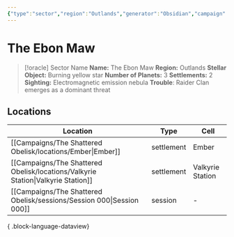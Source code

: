 ```yaml
---
{"type":"sector","region":"Outlands","generator":"Obsidian","campaign":"The Shattered Obelisk","dg-publish":true,"dg-path":"Locations/The Ebon Maw.md","cssclasses":["starforged"],"permalink":"/locations/the-ebon-maw/","contentClasses":"starforged","dgPassFrontmatter":true,"noteIcon":""}
---
```


# The Ebon Maw


<div class="transclusion internal-embed is-loaded"><div class="markdown-embed">



> [!oracle] Sector Name
>  **Name:** The Ebon Maw
> **Region:** Outlands
> **Stellar Object:** Burning yellow star
> **Number of Planets:** 3
> **Settlements:** 2
> **Sighting:** Electromagnetic emission nebula 
> **Trouble**: Raider Clan emerges as a dominant threat


</div></div>






## Locations

| Location                                                                            | Type       | Cell             |
| ----------------------------------------------------------------------------------- | ---------- | ---------------- |
| [[Campaigns/The Shattered Obelisk/locations/Ember\|Ember]]                       | settlement | Ember            |
| [[Campaigns/The Shattered Obelisk/locations/Valkyrie Station\|Valkyrie Station]] | settlement | Valkyrie Station |
| [[Campaigns/The Shattered Obelisk/sessions/Session 000\|Session 000]]            | session    | \-               |

{ .block-language-dataview}